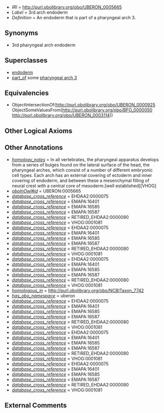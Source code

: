  * *IRI* = http://purl.obolibrary.org/obo/UBERON_0005665
 * *Label* = 3rd arch endoderm
 * *Definition* = An endoderm that is part of a pharyngeal arch 3.

## Synonyms

 * 3rd pharyngeal arch endoderm

## Superclasses

 * [endoderm](../../UBERON/25/UBERON_0000925.md)
 * [part_of](../../BFO/50/BFO_0000050.md) some [pharyngeal arch 3](../../UBERON/14/UBERON_0003114.md)

## Equivalencies

 * ObjectIntersectionOf(<http://purl.obolibrary.org/obo/UBERON_0000925> ObjectSomeValuesFrom(<http://purl.obolibrary.org/obo/BFO_0000050> <http://purl.obolibrary.org/obo/UBERON_0003114>))

## Other Logical Axioms


## Other Annotations

 * *[homology_notes](../../UBPROP/03/UBPROP_0000003.md)* = In all vertebrates, the pharyngeal apparatus develops from a series of bulges found on the lateral surface of the head, the pharyngeal arches, which consist of a number of different embryonic cell types. Each arch has an external covering of ectoderm and inner covering of endoderm, and between these a mesenchymal filling of neural crest with a central core of mesoderm.[well established][VHOG]
 * *[oboInOwl#id](../../id/oboInOwl#id.md)* = UBERON:0005665
 * *[database_cross_reference](../../ef/oboInOwl#hasDbXref.md)* = EHDAA2:0000075
 * *[database_cross_reference](../../ef/oboInOwl#hasDbXref.md)* = EMAPA:16401
 * *[database_cross_reference](../../ef/oboInOwl#hasDbXref.md)* = EMAPA:16585
 * *[database_cross_reference](../../ef/oboInOwl#hasDbXref.md)* = EMAPA:16587
 * *[database_cross_reference](../../ef/oboInOwl#hasDbXref.md)* = RETIRED_EHDAA2:0000080
 * *[database_cross_reference](../../ef/oboInOwl#hasDbXref.md)* = VHOG:0001081
 * *[database_cross_reference](../../ef/oboInOwl#hasDbXref.md)* = EHDAA2:0000075
 * *[database_cross_reference](../../ef/oboInOwl#hasDbXref.md)* = EMAPA:16401
 * *[database_cross_reference](../../ef/oboInOwl#hasDbXref.md)* = EMAPA:16585
 * *[database_cross_reference](../../ef/oboInOwl#hasDbXref.md)* = EMAPA:16587
 * *[database_cross_reference](../../ef/oboInOwl#hasDbXref.md)* = RETIRED_EHDAA2:0000080
 * *[database_cross_reference](../../ef/oboInOwl#hasDbXref.md)* = VHOG:0001081
 * *[database_cross_reference](../../ef/oboInOwl#hasDbXref.md)* = EHDAA2:0000075
 * *[database_cross_reference](../../ef/oboInOwl#hasDbXref.md)* = EMAPA:16401
 * *[database_cross_reference](../../ef/oboInOwl#hasDbXref.md)* = EMAPA:16585
 * *[database_cross_reference](../../ef/oboInOwl#hasDbXref.md)* = EMAPA:16587
 * *[database_cross_reference](../../ef/oboInOwl#hasDbXref.md)* = RETIRED_EHDAA2:0000080
 * *[database_cross_reference](../../ef/oboInOwl#hasDbXref.md)* = VHOG:0001081
 * *[homologous_in](../../core#homologous/in/core#homologous_in.md)* = http://purl.obolibrary.org/obo/NCBITaxon_7742
 * *[has_obo_namespace](../../ce/oboInOwl#hasOBONamespace.md)* = uberon
 * *[database_cross_reference](../../ef/oboInOwl#hasDbXref.md)* = EHDAA2:0000075
 * *[database_cross_reference](../../ef/oboInOwl#hasDbXref.md)* = EMAPA:16401
 * *[database_cross_reference](../../ef/oboInOwl#hasDbXref.md)* = EMAPA:16585
 * *[database_cross_reference](../../ef/oboInOwl#hasDbXref.md)* = EMAPA:16587
 * *[database_cross_reference](../../ef/oboInOwl#hasDbXref.md)* = RETIRED_EHDAA2:0000080
 * *[database_cross_reference](../../ef/oboInOwl#hasDbXref.md)* = VHOG:0001081
 * *[database_cross_reference](../../ef/oboInOwl#hasDbXref.md)* = EHDAA2:0000075
 * *[database_cross_reference](../../ef/oboInOwl#hasDbXref.md)* = EMAPA:16401
 * *[database_cross_reference](../../ef/oboInOwl#hasDbXref.md)* = EMAPA:16585
 * *[database_cross_reference](../../ef/oboInOwl#hasDbXref.md)* = EMAPA:16587
 * *[database_cross_reference](../../ef/oboInOwl#hasDbXref.md)* = RETIRED_EHDAA2:0000080
 * *[database_cross_reference](../../ef/oboInOwl#hasDbXref.md)* = VHOG:0001081
 * *[database_cross_reference](../../ef/oboInOwl#hasDbXref.md)* = EHDAA2:0000075
 * *[database_cross_reference](../../ef/oboInOwl#hasDbXref.md)* = EMAPA:16401
 * *[database_cross_reference](../../ef/oboInOwl#hasDbXref.md)* = EMAPA:16585
 * *[database_cross_reference](../../ef/oboInOwl#hasDbXref.md)* = EMAPA:16587
 * *[database_cross_reference](../../ef/oboInOwl#hasDbXref.md)* = RETIRED_EHDAA2:0000080
 * *[database_cross_reference](../../ef/oboInOwl#hasDbXref.md)* = VHOG:0001081

## External Comments

